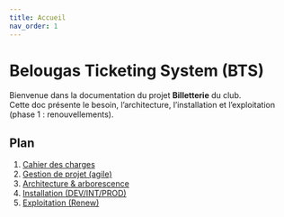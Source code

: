 ```yaml
---
title: Accueil
nav_order: 1
---
```


# Belougas Ticketing System (BTS)

Bienvenue dans la documentation du projet **Billetterie** du club.  
Cette doc présente le besoin, l’architecture, l’installation et l’exploitation (phase 1 : renouvellements).

## Plan
1. [Cahier des charges](01-cahier-des-charges.md)
2. [Gestion de projet (agile)](02-gestion-de-projet.md)
3. [Architecture & arborescence](03-architecture.md)
4. [Installation (DEV/INT/PROD)](04-installation.md)
5. [Exploitation (Renew)](05-exploitation.md)
